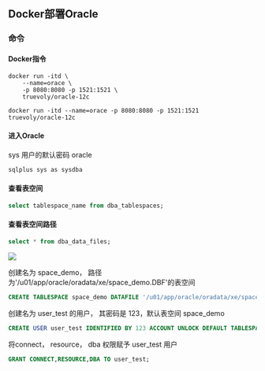 <!--
 * @Description: 
 * @Version: 1.0
 * @Autor: DaLao
 * @Email: dalao_li@163.com
 * @Date: 2021-01-16 17:59:34
 * @LastEditors: DaLao
 * @LastEditTime: 2022-05-06 23:19:31
-->

## Docker部署Oracle



### 命令


#### Docker指令

```docker
docker run -itd \
    --name=orace \
    -p 8080:8080 -p 1521:1521 \
    truevoly/oracle-12c
```

```docker
docker run -itd --name=orace -p 8080:8080 -p 1521:1521 truevoly/oracle-12c
```


#### 进入Oracle

sys 用户的默认密码 oracle

```sh
sqlplus sys as sysdba
```


#### 查看表空间

```sql
select tablespace_name from dba_tablespaces;
```


#### 查看表空间路径

```sql
select * from dba_data_files;
```

![](https://cdn.hurra.ltd/img/20201130153639.png)

创建名为 space_demo， 路径为'/u01/app/oracle/oradata/xe/space_demo.DBF'的表空间

```sql 
CREATE TABLESPACE space_demo DATAFILE '/u01/app/oracle/oradata/xe/space_demo.DBF' SIZE 32M AUTOEXTEND ON NEXT 32M MAXSIZE 20480M EXTENT MANAGEMENT LOCAL;
```

创建名为 user_test 的用户， 其密码是 123，默认表空间 space_demo
```sql
CREATE USER user_test IDENTIFIED BY 123 ACCOUNT UNLOCK DEFAULT TABLESPACE space_demo;
```

将connect， resource， dba 权限赋予 user_test 用户
```sql
GRANT CONNECT,RESOURCE,DBA TO user_test;
```